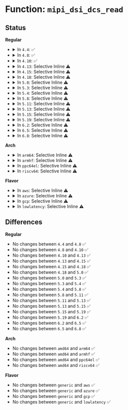 # Function: <code>mipi_dsi_dcs_read</code>

## Status
<b>Regular</b>
<ul>
<li>
<details>
<summary>In <code>4.4</code>: ✅</summary>

```c
ssize_t mipi_dsi_dcs_read(struct mipi_dsi_device *dsi, u8 cmd, void *data, size_t len);
```

**Collision:** Unique Global

**Inline:** No

**Transformation:** False

**Instances:**

```
In drivers/gpu/drm/drm_mipi_dsi.c (ffffffff8153ead0)
Location: drivers/gpu/drm/drm_mipi_dsi.c:576
Inline: False
Direct callers:
  - drivers/gpu/drm/drm_mipi_dsi.c:mipi_dsi_dcs_get_power_mode
  - drivers/gpu/drm/drm_mipi_dsi.c:mipi_dsi_dcs_get_pixel_format
```
**Symbols:**

```
ffffffff8153ead0-ffffffff8153eb43: mipi_dsi_dcs_read (STB_GLOBAL)
```
</details>
</li>
<li>
<details>
<summary>In <code>4.8</code>: ✅</summary>

```c
ssize_t mipi_dsi_dcs_read(struct mipi_dsi_device *dsi, u8 cmd, void *data, size_t len);
```

**Collision:** Unique Global

**Inline:** No

**Transformation:** False

**Instances:**

```
In drivers/gpu/drm/drm_mipi_dsi.c (ffffffff8163f7a0)
Location: drivers/gpu/drm/drm_mipi_dsi.c:733
Inline: False
Direct callers:
  - drivers/gpu/drm/drm_mipi_dsi.c:mipi_dsi_dcs_get_pixel_format
  - drivers/gpu/drm/drm_mipi_dsi.c:mipi_dsi_dcs_get_power_mode
```
**Symbols:**

```
ffffffff8163f7a0-ffffffff8163f813: mipi_dsi_dcs_read (STB_GLOBAL)
```
</details>
</li>
<li>
<details>
<summary>In <code>4.10</code>: ✅</summary>

```c
ssize_t mipi_dsi_dcs_read(struct mipi_dsi_device *dsi, u8 cmd, void *data, size_t len);
```

**Collision:** Unique Global

**Inline:** No

**Transformation:** False

**Instances:**

```
In drivers/gpu/drm/drm_mipi_dsi.c (ffffffff81670870)
Location: drivers/gpu/drm/drm_mipi_dsi.c:733
Inline: False
Direct callers:
  - drivers/gpu/drm/drm_mipi_dsi.c:mipi_dsi_dcs_get_display_brightness
  - drivers/gpu/drm/drm_mipi_dsi.c:mipi_dsi_dcs_get_pixel_format
  - drivers/gpu/drm/drm_mipi_dsi.c:mipi_dsi_dcs_get_power_mode
```
**Symbols:**

```
ffffffff81670870-ffffffff816708e3: mipi_dsi_dcs_read (STB_GLOBAL)
```
</details>
</li>
<li>
<details>
<summary>In <code>4.13</code>: Selective Inline ⚠️</summary>

```c
ssize_t mipi_dsi_dcs_read(struct mipi_dsi_device *dsi, u8 cmd, void *data, size_t len);
```

**Collision:** Unique Global

**Inline:** Selective

**Transformation:** False

**Instances:**

```
In drivers/gpu/drm/drm_mipi_dsi.c (ffffffff81684f5c)
Location: drivers/gpu/drm/drm_mipi_dsi.c:733
Inline: True
Inline callers:
  - drivers/gpu/drm/drm_mipi_dsi.c:mipi_dsi_dcs_get_display_brightness
  - drivers/gpu/drm/drm_mipi_dsi.c:mipi_dsi_dcs_get_pixel_format
  - drivers/gpu/drm/drm_mipi_dsi.c:mipi_dsi_dcs_get_power_mode
```
**Symbols:**

```
ffffffff81684d80-ffffffff81684df8: mipi_dsi_dcs_read (STB_GLOBAL)
```
</details>
</li>
<li>
<details>
<summary>In <code>4.15</code>: Selective Inline ⚠️</summary>

```c
ssize_t mipi_dsi_dcs_read(struct mipi_dsi_device *dsi, u8 cmd, void *data, size_t len);
```

**Collision:** Unique Global

**Inline:** Selective

**Transformation:** False

**Instances:**

```
In drivers/gpu/drm/drm_mipi_dsi.c (ffffffff816ee7bc)
Location: drivers/gpu/drm/drm_mipi_dsi.c:733
Inline: True
Inline callers:
  - drivers/gpu/drm/drm_mipi_dsi.c:mipi_dsi_dcs_get_display_brightness
  - drivers/gpu/drm/drm_mipi_dsi.c:mipi_dsi_dcs_get_pixel_format
  - drivers/gpu/drm/drm_mipi_dsi.c:mipi_dsi_dcs_get_power_mode
```
**Symbols:**

```
ffffffff816ee5e0-ffffffff816ee658: mipi_dsi_dcs_read (STB_GLOBAL)
```
</details>
</li>
<li>
<details>
<summary>In <code>4.18</code>: Selective Inline ⚠️</summary>

```c
ssize_t mipi_dsi_dcs_read(struct mipi_dsi_device *dsi, u8 cmd, void *data, size_t len);
```

**Collision:** Unique Global

**Inline:** Selective

**Transformation:** False

**Instances:**

```
In drivers/gpu/drm/drm_mipi_dsi.c (ffffffff8172afcc)
Location: drivers/gpu/drm/drm_mipi_dsi.c:736
Inline: True
Inline callers:
  - drivers/gpu/drm/drm_mipi_dsi.c:mipi_dsi_dcs_get_display_brightness
  - drivers/gpu/drm/drm_mipi_dsi.c:mipi_dsi_dcs_get_pixel_format
  - drivers/gpu/drm/drm_mipi_dsi.c:mipi_dsi_dcs_get_power_mode
```
**Symbols:**

```
ffffffff8172adf0-ffffffff8172ae68: mipi_dsi_dcs_read (STB_GLOBAL)
```
</details>
</li>
<li>
<details>
<summary>In <code>5.0</code>: Selective Inline ⚠️</summary>

```c
ssize_t mipi_dsi_dcs_read(struct mipi_dsi_device *dsi, u8 cmd, void *data, size_t len);
```

**Collision:** Unique Global

**Inline:** Selective

**Transformation:** False

**Instances:**

```
In drivers/gpu/drm/drm_mipi_dsi.c (ffffffff8174d78c)
Location: drivers/gpu/drm/drm_mipi_dsi.c:738
Inline: True
Inline callers:
  - drivers/gpu/drm/drm_mipi_dsi.c:mipi_dsi_dcs_get_display_brightness
  - drivers/gpu/drm/drm_mipi_dsi.c:mipi_dsi_dcs_get_pixel_format
  - drivers/gpu/drm/drm_mipi_dsi.c:mipi_dsi_dcs_get_power_mode
```
**Symbols:**

```
ffffffff8174d5b0-ffffffff8174d628: mipi_dsi_dcs_read (STB_GLOBAL)
```
</details>
</li>
<li>
<details>
<summary>In <code>5.3</code>: Selective Inline ⚠️</summary>

```c
ssize_t mipi_dsi_dcs_read(struct mipi_dsi_device *dsi, u8 cmd, void *data, size_t len);
```

**Collision:** Unique Global

**Inline:** Selective

**Transformation:** False

**Instances:**

```
In drivers/gpu/drm/drm_mipi_dsi.c (ffffffff8178954c)
Location: drivers/gpu/drm/drm_mipi_dsi.c:738
Inline: True
Inline callers:
  - drivers/gpu/drm/drm_mipi_dsi.c:mipi_dsi_dcs_get_display_brightness
  - drivers/gpu/drm/drm_mipi_dsi.c:mipi_dsi_dcs_get_pixel_format
  - drivers/gpu/drm/drm_mipi_dsi.c:mipi_dsi_dcs_get_power_mode
```
**Symbols:**

```
ffffffff81789370-ffffffff817893e8: mipi_dsi_dcs_read (STB_GLOBAL)
```
</details>
</li>
<li>
<details>
<summary>In <code>5.4</code>: Selective Inline ⚠️</summary>

```c
ssize_t mipi_dsi_dcs_read(struct mipi_dsi_device *dsi, u8 cmd, void *data, size_t len);
```

**Collision:** Unique Global

**Inline:** Selective

**Transformation:** False

**Instances:**

```
In drivers/gpu/drm/drm_mipi_dsi.c (ffffffff817ad14c)
Location: drivers/gpu/drm/drm_mipi_dsi.c:733
Inline: True
Inline callers:
  - drivers/gpu/drm/drm_mipi_dsi.c:mipi_dsi_dcs_get_display_brightness
  - drivers/gpu/drm/drm_mipi_dsi.c:mipi_dsi_dcs_get_pixel_format
  - drivers/gpu/drm/drm_mipi_dsi.c:mipi_dsi_dcs_get_power_mode
```
**Symbols:**

```
ffffffff817acf70-ffffffff817acfe8: mipi_dsi_dcs_read (STB_GLOBAL)
```
</details>
</li>
<li>
<details>
<summary>In <code>5.8</code>: Selective Inline ⚠️</summary>

```c
ssize_t mipi_dsi_dcs_read(struct mipi_dsi_device *dsi, u8 cmd, void *data, size_t len);
```

**Collision:** Unique Global

**Inline:** Selective

**Transformation:** False

**Instances:**

```
In drivers/gpu/drm/drm_mipi_dsi.c (ffffffff81872d1c)
Location: drivers/gpu/drm/drm_mipi_dsi.c:786
Inline: True
Inline callers:
  - drivers/gpu/drm/drm_mipi_dsi.c:mipi_dsi_dcs_get_display_brightness
  - drivers/gpu/drm/drm_mipi_dsi.c:mipi_dsi_dcs_get_pixel_format
  - drivers/gpu/drm/drm_mipi_dsi.c:mipi_dsi_dcs_get_power_mode
```
**Symbols:**

```
ffffffff81873220-ffffffff818732c6: mipi_dsi_dcs_read (STB_GLOBAL)
```
</details>
</li>
<li>
<details>
<summary>In <code>5.11</code>: Selective Inline ⚠️</summary>

```c
ssize_t mipi_dsi_dcs_read(struct mipi_dsi_device *dsi, u8 cmd, void *data, size_t len);
```

**Collision:** Unique Global

**Inline:** Selective

**Transformation:** False

**Instances:**

```
In drivers/gpu/drm/drm_mipi_dsi.c (ffffffff8188187c)
Location: drivers/gpu/drm/drm_mipi_dsi.c:785
Inline: True
Inline callers:
  - drivers/gpu/drm/drm_mipi_dsi.c:mipi_dsi_dcs_get_display_brightness
  - drivers/gpu/drm/drm_mipi_dsi.c:mipi_dsi_dcs_get_pixel_format
  - drivers/gpu/drm/drm_mipi_dsi.c:mipi_dsi_dcs_get_power_mode
```
**Symbols:**

```
ffffffff81881ea0-ffffffff81881f46: mipi_dsi_dcs_read (STB_GLOBAL)
```
</details>
</li>
<li>
<details>
<summary>In <code>5.13</code>: Selective Inline ⚠️</summary>

```c
ssize_t mipi_dsi_dcs_read(struct mipi_dsi_device *dsi, u8 cmd, void *data, size_t len);
```

**Collision:** Unique Global

**Inline:** Selective

**Transformation:** False

**Instances:**

```
In drivers/gpu/drm/drm_mipi_dsi.c (ffffffff818640ec)
Location: drivers/gpu/drm/drm_mipi_dsi.c:785
Inline: True
Inline callers:
  - drivers/gpu/drm/drm_mipi_dsi.c:mipi_dsi_dcs_get_display_brightness
  - drivers/gpu/drm/drm_mipi_dsi.c:mipi_dsi_dcs_get_pixel_format
  - drivers/gpu/drm/drm_mipi_dsi.c:mipi_dsi_dcs_get_power_mode
```
**Symbols:**

```
ffffffff81864710-ffffffff818647b6: mipi_dsi_dcs_read (STB_GLOBAL)
```
</details>
</li>
<li>
<details>
<summary>In <code>5.15</code>: Selective Inline ⚠️</summary>

```c
ssize_t mipi_dsi_dcs_read(struct mipi_dsi_device *dsi, u8 cmd, void *data, size_t len);
```

**Collision:** Unique Global

**Inline:** Selective

**Transformation:** False

**Instances:**

```
In drivers/gpu/drm/drm_mipi_dsi.c (ffffffff818f342c)
Location: drivers/gpu/drm/drm_mipi_dsi.c:785
Inline: True
Inline callers:
  - drivers/gpu/drm/drm_mipi_dsi.c:mipi_dsi_dcs_get_display_brightness
  - drivers/gpu/drm/drm_mipi_dsi.c:mipi_dsi_dcs_get_pixel_format
  - drivers/gpu/drm/drm_mipi_dsi.c:mipi_dsi_dcs_get_power_mode
```
**Symbols:**

```
ffffffff818f3a50-ffffffff818f3af6: mipi_dsi_dcs_read (STB_GLOBAL)
```
</details>
</li>
<li>
<details>
<summary>In <code>5.19</code>: Selective Inline ⚠️</summary>

```c
ssize_t mipi_dsi_dcs_read(struct mipi_dsi_device *dsi, u8 cmd, void *data, size_t len);
```

**Collision:** Unique Global

**Inline:** Selective

**Transformation:** False

**Instances:**

```
In drivers/gpu/drm/drm_mipi_dsi.c (ffffffff81a45d4c)
Location: drivers/gpu/drm/drm_mipi_dsi.c:866
Inline: True
Inline callers:
  - drivers/gpu/drm/drm_mipi_dsi.c:mipi_dsi_dcs_get_display_brightness
  - drivers/gpu/drm/drm_mipi_dsi.c:mipi_dsi_dcs_get_pixel_format
  - drivers/gpu/drm/drm_mipi_dsi.c:mipi_dsi_dcs_get_power_mode
```
**Symbols:**

```
ffffffff81a46490-ffffffff81a4653d: mipi_dsi_dcs_read (STB_GLOBAL)
```
</details>
</li>
<li>
<details>
<summary>In <code>6.2</code>: Selective Inline ⚠️</summary>

```c
ssize_t mipi_dsi_dcs_read(struct mipi_dsi_device *dsi, u8 cmd, void *data, size_t len);
```

**Collision:** Unique Global

**Inline:** Selective

**Transformation:** False

**Instances:**

```
In drivers/gpu/drm/drm_mipi_dsi.c (ffffffff81bcca07)
Location: drivers/gpu/drm/drm_mipi_dsi.c:867
Inline: True
Inline callers:
  - drivers/gpu/drm/drm_mipi_dsi.c:mipi_dsi_dcs_get_display_brightness_large
  - drivers/gpu/drm/drm_mipi_dsi.c:mipi_dsi_dcs_get_display_brightness
  - drivers/gpu/drm/drm_mipi_dsi.c:mipi_dsi_dcs_get_pixel_format
  - drivers/gpu/drm/drm_mipi_dsi.c:mipi_dsi_dcs_get_power_mode
```
**Symbols:**

```
ffffffff81bcd170-ffffffff81bcd21d: mipi_dsi_dcs_read (STB_GLOBAL)
```
</details>
</li>
<li>
<details>
<summary>In <code>6.5</code>: Selective Inline ⚠️</summary>

```c
ssize_t mipi_dsi_dcs_read(struct mipi_dsi_device *dsi, u8 cmd, void *data, size_t len);
```

**Collision:** Unique Global

**Inline:** Selective

**Transformation:** False

**Instances:**

```
In drivers/gpu/drm/drm_mipi_dsi.c (ffffffff81c245e7)
Location: drivers/gpu/drm/drm_mipi_dsi.c:867
Inline: True
Inline callers:
  - drivers/gpu/drm/drm_mipi_dsi.c:mipi_dsi_dcs_get_display_brightness_large
  - drivers/gpu/drm/drm_mipi_dsi.c:mipi_dsi_dcs_get_display_brightness
  - drivers/gpu/drm/drm_mipi_dsi.c:mipi_dsi_dcs_get_pixel_format
  - drivers/gpu/drm/drm_mipi_dsi.c:mipi_dsi_dcs_get_power_mode
```
**Symbols:**

```
ffffffff81c24d60-ffffffff81c24e0d: mipi_dsi_dcs_read (STB_GLOBAL)
```
</details>
</li>
<li>
<details>
<summary>In <code>6.8</code>: Selective Inline ⚠️</summary>

```c
ssize_t mipi_dsi_dcs_read(struct mipi_dsi_device *dsi, u8 cmd, void *data, size_t len);
```

**Collision:** Unique Global

**Inline:** Selective

**Transformation:** False

**Instances:**

```
In drivers/gpu/drm/drm_mipi_dsi.c (ffffffff81cd6067)
Location: drivers/gpu/drm/drm_mipi_dsi.c:881
Inline: True
Inline callers:
  - drivers/gpu/drm/drm_mipi_dsi.c:mipi_dsi_dcs_get_display_brightness_large
  - drivers/gpu/drm/drm_mipi_dsi.c:mipi_dsi_dcs_get_display_brightness
  - drivers/gpu/drm/drm_mipi_dsi.c:mipi_dsi_dcs_get_pixel_format
  - drivers/gpu/drm/drm_mipi_dsi.c:mipi_dsi_dcs_get_power_mode
```
**Symbols:**

```
ffffffff81cd6700-ffffffff81cd67ad: mipi_dsi_dcs_read (STB_GLOBAL)
```
</details>
</li>
</ul>
<b>Arch</b>
<ul>
<li>
<details>
<summary>In <code>arm64</code>: Selective Inline ⚠️</summary>

```c
ssize_t mipi_dsi_dcs_read(struct mipi_dsi_device *dsi, u8 cmd, void *data, size_t len);
```

**Collision:** Unique Global

**Inline:** Selective

**Transformation:** False

**Instances:**

```
In drivers/gpu/drm/drm_mipi_dsi.c (ffff8000109bf298)
Location: drivers/gpu/drm/drm_mipi_dsi.c:733
Inline: True
Inline callers:
  - drivers/gpu/drm/drm_mipi_dsi.c:mipi_dsi_dcs_get_display_brightness
  - drivers/gpu/drm/drm_mipi_dsi.c:mipi_dsi_dcs_get_pixel_format
  - drivers/gpu/drm/drm_mipi_dsi.c:mipi_dsi_dcs_get_power_mode
```
**Symbols:**

```
ffff8000109bf048-ffff8000109bf0dc: mipi_dsi_dcs_read (STB_GLOBAL)
```
</details>
</li>
<li>
<details>
<summary>In <code>armhf</code>: Selective Inline ⚠️</summary>

```c
ssize_t mipi_dsi_dcs_read(struct mipi_dsi_device *dsi, u8 cmd, void *data, size_t len);
```

**Collision:** Unique Global

**Inline:** Selective

**Transformation:** False

**Instances:**

```
In drivers/gpu/drm/drm_mipi_dsi.c (c0a8bd00)
Location: drivers/gpu/drm/drm_mipi_dsi.c:733
Inline: True
Inline callers:
  - drivers/gpu/drm/drm_mipi_dsi.c:mipi_dsi_dcs_get_display_brightness
  - drivers/gpu/drm/drm_mipi_dsi.c:mipi_dsi_dcs_get_pixel_format
  - drivers/gpu/drm/drm_mipi_dsi.c:mipi_dsi_dcs_get_power_mode
```
**Symbols:**

```
c0a8b78c-c0a8b818: mipi_dsi_dcs_read (STB_GLOBAL)
```
</details>
</li>
<li>
<details>
<summary>In <code>ppc64el</code>: Selective Inline ⚠️</summary>

```c
ssize_t mipi_dsi_dcs_read(struct mipi_dsi_device *dsi, u8 cmd, void *data, size_t len);
```

**Collision:** Unique Global

**Inline:** Selective

**Transformation:** False

**Instances:**

```
In drivers/gpu/drm/drm_mipi_dsi.c (c000000000a7ee9c)
Location: drivers/gpu/drm/drm_mipi_dsi.c:733
Inline: True
Inline callers:
  - drivers/gpu/drm/drm_mipi_dsi.c:mipi_dsi_dcs_get_display_brightness
  - drivers/gpu/drm/drm_mipi_dsi.c:mipi_dsi_dcs_get_pixel_format
  - drivers/gpu/drm/drm_mipi_dsi.c:mipi_dsi_dcs_get_power_mode
```
**Symbols:**

```
c000000000a7e7f0-c000000000a7e888: mipi_dsi_dcs_read (STB_GLOBAL)
```
</details>
</li>
<li>
<details>
<summary>In <code>riscv64</code>: Selective Inline ⚠️</summary>

```c
ssize_t mipi_dsi_dcs_read(struct mipi_dsi_device *dsi, u8 cmd, void *data, size_t len);
```

**Collision:** Unique Global

**Inline:** Selective

**Transformation:** False

**Instances:**

```
In drivers/gpu/drm/drm_mipi_dsi.c (ffffffe0006119be)
Location: drivers/gpu/drm/drm_mipi_dsi.c:733
Inline: True
Inline callers:
  - drivers/gpu/drm/drm_mipi_dsi.c:mipi_dsi_dcs_get_display_brightness
  - drivers/gpu/drm/drm_mipi_dsi.c:mipi_dsi_dcs_get_pixel_format
  - drivers/gpu/drm/drm_mipi_dsi.c:mipi_dsi_dcs_get_power_mode
```
**Symbols:**

```
ffffffe000611606-ffffffe000611674: mipi_dsi_dcs_read (STB_GLOBAL)
```
</details>
</li>
</ul>
<b>Flavor</b>
<ul>
<li>
<details>
<summary>In <code>aws</code>: Selective Inline ⚠️</summary>

```c
ssize_t mipi_dsi_dcs_read(struct mipi_dsi_device *dsi, u8 cmd, void *data, size_t len);
```

**Collision:** Unique Global

**Inline:** Selective

**Transformation:** False

**Instances:**

```
In drivers/gpu/drm/drm_mipi_dsi.c (ffffffff81771c6c)
Location: drivers/gpu/drm/drm_mipi_dsi.c:733
Inline: True
Inline callers:
  - drivers/gpu/drm/drm_mipi_dsi.c:mipi_dsi_dcs_get_display_brightness
  - drivers/gpu/drm/drm_mipi_dsi.c:mipi_dsi_dcs_get_pixel_format
  - drivers/gpu/drm/drm_mipi_dsi.c:mipi_dsi_dcs_get_power_mode
```
**Symbols:**

```
ffffffff81771a90-ffffffff81771b08: mipi_dsi_dcs_read (STB_GLOBAL)
```
</details>
</li>
<li>
<details>
<summary>In <code>azure</code>: Selective Inline ⚠️</summary>

```c
ssize_t mipi_dsi_dcs_read(struct mipi_dsi_device *dsi, u8 cmd, void *data, size_t len);
```

**Collision:** Unique Global

**Inline:** Selective

**Transformation:** False

**Instances:**

```
In drivers/gpu/drm/drm_mipi_dsi.c (ffffffff81751abc)
Location: drivers/gpu/drm/drm_mipi_dsi.c:733
Inline: True
Inline callers:
  - drivers/gpu/drm/drm_mipi_dsi.c:mipi_dsi_dcs_get_display_brightness
  - drivers/gpu/drm/drm_mipi_dsi.c:mipi_dsi_dcs_get_pixel_format
  - drivers/gpu/drm/drm_mipi_dsi.c:mipi_dsi_dcs_get_power_mode
```
**Symbols:**

```
ffffffff817518e0-ffffffff81751958: mipi_dsi_dcs_read (STB_GLOBAL)
```
</details>
</li>
<li>
<details>
<summary>In <code>gcp</code>: Selective Inline ⚠️</summary>

```c
ssize_t mipi_dsi_dcs_read(struct mipi_dsi_device *dsi, u8 cmd, void *data, size_t len);
```

**Collision:** Unique Global

**Inline:** Selective

**Transformation:** False

**Instances:**

```
In drivers/gpu/drm/drm_mipi_dsi.c (ffffffff817a1fcc)
Location: drivers/gpu/drm/drm_mipi_dsi.c:733
Inline: True
Inline callers:
  - drivers/gpu/drm/drm_mipi_dsi.c:mipi_dsi_dcs_get_display_brightness
  - drivers/gpu/drm/drm_mipi_dsi.c:mipi_dsi_dcs_get_pixel_format
  - drivers/gpu/drm/drm_mipi_dsi.c:mipi_dsi_dcs_get_power_mode
```
**Symbols:**

```
ffffffff817a1df0-ffffffff817a1e68: mipi_dsi_dcs_read (STB_GLOBAL)
```
</details>
</li>
<li>
<details>
<summary>In <code>lowlatency</code>: Selective Inline ⚠️</summary>

```c
ssize_t mipi_dsi_dcs_read(struct mipi_dsi_device *dsi, u8 cmd, void *data, size_t len);
```

**Collision:** Unique Global

**Inline:** Selective

**Transformation:** False

**Instances:**

```
In drivers/gpu/drm/drm_mipi_dsi.c (ffffffff817bbe4c)
Location: drivers/gpu/drm/drm_mipi_dsi.c:733
Inline: True
Inline callers:
  - drivers/gpu/drm/drm_mipi_dsi.c:mipi_dsi_dcs_get_display_brightness
  - drivers/gpu/drm/drm_mipi_dsi.c:mipi_dsi_dcs_get_pixel_format
  - drivers/gpu/drm/drm_mipi_dsi.c:mipi_dsi_dcs_get_power_mode
```
**Symbols:**

```
ffffffff817bbc70-ffffffff817bbce8: mipi_dsi_dcs_read (STB_GLOBAL)
```
</details>
</li>
</ul>

## Differences
<b>Regular</b>
<ul>
<li>
No changes between <code>4.4</code> and <code>4.8</code> ✅
</li>
<li>
No changes between <code>4.8</code> and <code>4.10</code> ✅
</li>
<li>
No changes between <code>4.10</code> and <code>4.13</code> ✅
</li>
<li>
No changes between <code>4.13</code> and <code>4.15</code> ✅
</li>
<li>
No changes between <code>4.15</code> and <code>4.18</code> ✅
</li>
<li>
No changes between <code>4.18</code> and <code>5.0</code> ✅
</li>
<li>
No changes between <code>5.0</code> and <code>5.3</code> ✅
</li>
<li>
No changes between <code>5.3</code> and <code>5.4</code> ✅
</li>
<li>
No changes between <code>5.4</code> and <code>5.8</code> ✅
</li>
<li>
No changes between <code>5.8</code> and <code>5.11</code> ✅
</li>
<li>
No changes between <code>5.11</code> and <code>5.13</code> ✅
</li>
<li>
No changes between <code>5.13</code> and <code>5.15</code> ✅
</li>
<li>
No changes between <code>5.15</code> and <code>5.19</code> ✅
</li>
<li>
No changes between <code>5.19</code> and <code>6.2</code> ✅
</li>
<li>
No changes between <code>6.2</code> and <code>6.5</code> ✅
</li>
<li>
No changes between <code>6.5</code> and <code>6.8</code> ✅
</li>
</ul>
<b>Arch</b>
<ul>
<li>
No changes between <code>amd64</code> and <code>arm64</code> ✅
</li>
<li>
No changes between <code>amd64</code> and <code>armhf</code> ✅
</li>
<li>
No changes between <code>amd64</code> and <code>ppc64el</code> ✅
</li>
<li>
No changes between <code>amd64</code> and <code>riscv64</code> ✅
</li>
</ul>
<b>Flavor</b>
<ul>
<li>
No changes between <code>generic</code> and <code>aws</code> ✅
</li>
<li>
No changes between <code>generic</code> and <code>azure</code> ✅
</li>
<li>
No changes between <code>generic</code> and <code>gcp</code> ✅
</li>
<li>
No changes between <code>generic</code> and <code>lowlatency</code> ✅
</li>
</ul>
